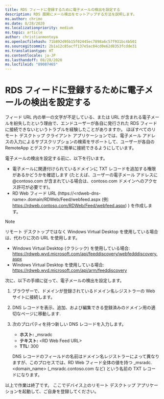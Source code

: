 ```yaml
---
title: RDS フィードに登録するために電子メールの検出を設定する
description: RDS 展開にメール検出をセットアップする方法を説明します。
ms.author: chrimo
ms.date: 8/28/2020
ms.localizationpriority: medium
ms.topic: article
author: christianmontoya
ms.openlocfilehash: 71b892d95b15f02445ec7898a6c57f931bc4b501
ms.sourcegitcommit: 2b1a12c85acff137e5ac84cd0e62d8353fcdde31
ms.translationtype: HT
ms.contentlocale: ja-JP
ms.lasthandoff: 08/28/2020
ms.locfileid: "89087465"
---
```

# <a name="set-up-email-discovery-to-subscribe-to-your-rds-feed"></a>RDS フィードに登録するために電子メールの検出を設定する

フィード URL 内の単一の文字が不足している、または URL が含まれる電子メールを紛失したという理由で、エンドユーザーが各自に発行された RDS フィードに接続できないというトラブルを経験したことがありますか。 ほぼすべてのリモート デスクトップ クライアント アプリケーションでは、電子メール アドレスの入力によるサブスクリプションの検索をサポートして、ユーザーが各自の RemoteApp とデスクトップに簡単に接続できるようにしています。

電子メールの検出を設定する前に、以下を行います。

- 電子メールに関連付けられているドメインに TXT レコードを追加する権限があるかどうかを確認します (たとえば、ユーザーの電子メール アドレスに @contoso.com が含まれている場合は、contoso.com ドメインへのアクセス許可が必要です)。
- RD Web フィード URL (https://\<rdweb-dns-name\>.domain/RDWeb/Feed/webfeed.aspx (例: https://rdweb.contoso.com/RDWeb/Feed/webfeed.aspx) ) を作成します。

>[!NOTE]
>リモート デスクトップではなく Windows Virtual Desktop を使用している場合は、代わりに次の URL を使用します。
>
>- Windows Virtual Desktop (クラシック) を使用している場合: <https://rdweb.wvd.microsoft.com/api/feeddiscovery/webfedddiscovery.aspx>
>- Windows Virtual Desktop を使用している場合: <https://rdweb.wvd.microsoft.com/api/arm/feeddiscovery>

次に、以下の手順に従って、電子メールの検出を設定します。

1. ブラウザーで、ドメインが登録されているドメイン名レジストラーの Web サイトに接続します。
2. DNS レコードを表示、追加、および編集できる登録済みのドメイン用の適切なページに移動します.
3. 次のプロパティを持つ新しい DNS レコードを入力します。
   - **ホスト:** _msradc
   - **テキスト:** \<RD Web Feed URL\>
   - **TTL:** 300

   DNS レコードのフィールドの名前はドメイン名レジストラーによって異なりますが、このプロセスでは、RD Web フィード全体の値を持つ _msradc.\<domain_name\> (_msradc.contoso.com など) という名前の TXT レコードになります。

以上で作業は終了です。 ここでデバイス上のリモート デスクトップ アプリケーションを起動して、ご自身を登録してください。